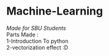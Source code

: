 # Machine-Learning
*Made for SBU Students*                                                                                                                
Parts Made :                                                                                                                             
1-Introduction To python <br>
2-vectorization effect :D
